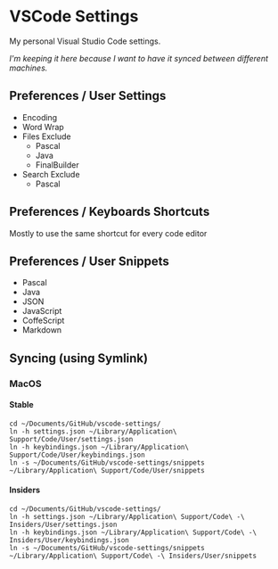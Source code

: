 # VSCode Settings

My personal Visual Studio Code settings.

_I'm keeping it here because I want to have it synced between different machines._

## Preferences / User Settings

* Encoding
* Word Wrap
* Files Exclude
  - Pascal
  - Java
  - FinalBuilder
* Search Exclude
  - Pascal  

## Preferences / Keyboards Shortcuts

Mostly to use the same shortcut for every code editor

## Preferences / User Snippets

* Pascal
* Java
* JSON
* JavaScript
* CoffeScript
* Markdown

## Syncing (using Symlink)

### MacOS

#### Stable
```
cd ~/Documents/GitHub/vscode-settings/
ln -h settings.json ~/Library/Application\ Support/Code/User/settings.json
ln -h keybindings.json ~/Library/Application\ Support/Code/User/keybindings.json
ln -s ~/Documents/GitHub/vscode-settings/snippets ~/Library/Application\ Support/Code/User/snippets
```

#### Insiders
```
cd ~/Documents/GitHub/vscode-settings/
ln -h settings.json ~/Library/Application\ Support/Code\ -\ Insiders/User/settings.json
ln -h keybindings.json ~/Library/Application\ Support/Code\ -\ Insiders/User/keybindings.json
ln -s ~/Documents/GitHub/vscode-settings/snippets ~/Library/Application\ Support/Code\ -\ Insiders/User/snippets
```